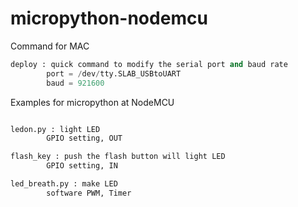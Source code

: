 # micropython-nodemcu
Command for MAC
```python
deploy : quick command to modify the serial port and baud rate
        port = /dev/tty.SLAB_USBtoUART
        baud = 921600
```

Examples for micropython at NodeMCU
```python

ledon.py : light LED 
        GPIO setting, OUT

flash_key : push the flash button will light LED
        GPIO setting, IN 

led_breath.py : make LED 
        software PWM, Timer

```
